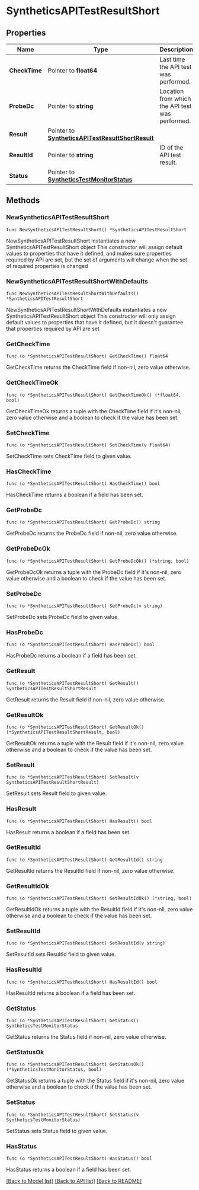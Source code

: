# SyntheticsAPITestResultShort

## Properties

Name | Type | Description | Notes
------------ | ------------- | ------------- | -------------
**CheckTime** | Pointer to **float64** | Last time the API test was performed. | [optional] 
**ProbeDc** | Pointer to **string** | Location from which the API test was performed. | [optional] 
**Result** | Pointer to [**SyntheticsAPITestResultShortResult**](SyntheticsAPITestResultShort_result.md) |  | [optional] 
**ResultId** | Pointer to **string** | ID of the API test result. | [optional] 
**Status** | Pointer to [**SyntheticsTestMonitorStatus**](SyntheticsTestMonitorStatus.md) |  | [optional] 

## Methods

### NewSyntheticsAPITestResultShort

`func NewSyntheticsAPITestResultShort() *SyntheticsAPITestResultShort`

NewSyntheticsAPITestResultShort instantiates a new SyntheticsAPITestResultShort object
This constructor will assign default values to properties that have it defined,
and makes sure properties required by API are set, but the set of arguments
will change when the set of required properties is changed

### NewSyntheticsAPITestResultShortWithDefaults

`func NewSyntheticsAPITestResultShortWithDefaults() *SyntheticsAPITestResultShort`

NewSyntheticsAPITestResultShortWithDefaults instantiates a new SyntheticsAPITestResultShort object
This constructor will only assign default values to properties that have it defined,
but it doesn't guarantee that properties required by API are set

### GetCheckTime

`func (o *SyntheticsAPITestResultShort) GetCheckTime() float64`

GetCheckTime returns the CheckTime field if non-nil, zero value otherwise.

### GetCheckTimeOk

`func (o *SyntheticsAPITestResultShort) GetCheckTimeOk() (*float64, bool)`

GetCheckTimeOk returns a tuple with the CheckTime field if it's non-nil, zero value otherwise
and a boolean to check if the value has been set.

### SetCheckTime

`func (o *SyntheticsAPITestResultShort) SetCheckTime(v float64)`

SetCheckTime sets CheckTime field to given value.

### HasCheckTime

`func (o *SyntheticsAPITestResultShort) HasCheckTime() bool`

HasCheckTime returns a boolean if a field has been set.

### GetProbeDc

`func (o *SyntheticsAPITestResultShort) GetProbeDc() string`

GetProbeDc returns the ProbeDc field if non-nil, zero value otherwise.

### GetProbeDcOk

`func (o *SyntheticsAPITestResultShort) GetProbeDcOk() (*string, bool)`

GetProbeDcOk returns a tuple with the ProbeDc field if it's non-nil, zero value otherwise
and a boolean to check if the value has been set.

### SetProbeDc

`func (o *SyntheticsAPITestResultShort) SetProbeDc(v string)`

SetProbeDc sets ProbeDc field to given value.

### HasProbeDc

`func (o *SyntheticsAPITestResultShort) HasProbeDc() bool`

HasProbeDc returns a boolean if a field has been set.

### GetResult

`func (o *SyntheticsAPITestResultShort) GetResult() SyntheticsAPITestResultShortResult`

GetResult returns the Result field if non-nil, zero value otherwise.

### GetResultOk

`func (o *SyntheticsAPITestResultShort) GetResultOk() (*SyntheticsAPITestResultShortResult, bool)`

GetResultOk returns a tuple with the Result field if it's non-nil, zero value otherwise
and a boolean to check if the value has been set.

### SetResult

`func (o *SyntheticsAPITestResultShort) SetResult(v SyntheticsAPITestResultShortResult)`

SetResult sets Result field to given value.

### HasResult

`func (o *SyntheticsAPITestResultShort) HasResult() bool`

HasResult returns a boolean if a field has been set.

### GetResultId

`func (o *SyntheticsAPITestResultShort) GetResultId() string`

GetResultId returns the ResultId field if non-nil, zero value otherwise.

### GetResultIdOk

`func (o *SyntheticsAPITestResultShort) GetResultIdOk() (*string, bool)`

GetResultIdOk returns a tuple with the ResultId field if it's non-nil, zero value otherwise
and a boolean to check if the value has been set.

### SetResultId

`func (o *SyntheticsAPITestResultShort) SetResultId(v string)`

SetResultId sets ResultId field to given value.

### HasResultId

`func (o *SyntheticsAPITestResultShort) HasResultId() bool`

HasResultId returns a boolean if a field has been set.

### GetStatus

`func (o *SyntheticsAPITestResultShort) GetStatus() SyntheticsTestMonitorStatus`

GetStatus returns the Status field if non-nil, zero value otherwise.

### GetStatusOk

`func (o *SyntheticsAPITestResultShort) GetStatusOk() (*SyntheticsTestMonitorStatus, bool)`

GetStatusOk returns a tuple with the Status field if it's non-nil, zero value otherwise
and a boolean to check if the value has been set.

### SetStatus

`func (o *SyntheticsAPITestResultShort) SetStatus(v SyntheticsTestMonitorStatus)`

SetStatus sets Status field to given value.

### HasStatus

`func (o *SyntheticsAPITestResultShort) HasStatus() bool`

HasStatus returns a boolean if a field has been set.


[[Back to Model list]](../README.md#documentation-for-models) [[Back to API list]](../README.md#documentation-for-api-endpoints) [[Back to README]](../README.md)



